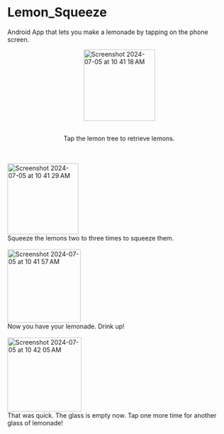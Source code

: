 # Lemon_Squeeze
Android App that lets you make a lemonade by tapping on the phone screen.


<img width="161" alt="Screenshot 2024-07-05 at 10 41 18 AM" style = "display: block; margin-left: auto; margin-right: auto;" src="https://github.com/UjjwalKaur/Lemon_Squeeze/assets/75835619/e4393f16-945a-4c50-be1e-4e5b1e9139d6">
<br>
<p style="text-align: center;">Tap the lemon tree to retrieve lemons.</p>
<br>
<br>
<img width="160" alt="Screenshot 2024-07-05 at 10 41 29 AM" src="https://github.com/UjjwalKaur/Lemon_Squeeze/assets/75835619/556d5219-1a2f-4931-8864-e7561c325940">
<br>
Squeeze the lemons two to three times to squeeze them.
<br>
<br>
<img width="165" alt="Screenshot 2024-07-05 at 10 41 57 AM" src="https://github.com/UjjwalKaur/Lemon_Squeeze/assets/75835619/16f75659-4d34-4bc0-8d48-9de1df7996c4">
<br>
Now you have your lemonade. Drink up!
<br>
<br>
<img width="167" alt="Screenshot 2024-07-05 at 10 42 05 AM" src="https://github.com/UjjwalKaur/Lemon_Squeeze/assets/75835619/b03db0cd-8c21-4d56-945e-c6777510c226">
<br>
That was quick. The glass is empty now. Tap one more time for another glass of lemonade!
<br>
<br>
